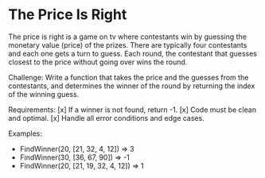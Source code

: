 # The Price Is Right

The price is right is a game on tv where contestants win by guessing the monetary value (price) of the prizes. There are typically four contestants and each one gets a turn to guess. Each round, the contestant that guesses closest to the price without going over wins the round.

Challenge:
Write a function that takes the price and the guesses from the contestants, and determines the winner of the round by returning the index of the winning guess.

Requirements:
[x] If a winner is not found, return -1.
[x] Code must be clean and optimal.
[x] Handle all error conditions and edge cases.

Examples:
* FindWinner(20, [21, 32, 4, 12]) => 3
* FindWinner(30, [36, 67, 90]) => -1
* FindWinner(20, [21, 19, 32, 4, 12]) => 1
